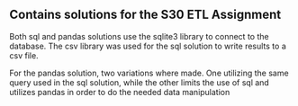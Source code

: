 ## Contains solutions for the S30 ETL Assignment

Both sql and pandas solutions use the sqlite3 library to connect to the database. The csv library was used for the sql solution to write results to a csv file.

For the pandas solution, two variations where made. One utilizing the same query used in the sql solution, while the other limits the use of sql and utilizes pandas in order to do the needed data manipulation
